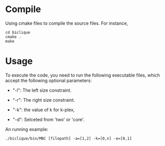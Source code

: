 # Compile
Using cmake files to compile the source files. For instance,
```
cd biclique
cmake .
make
```

# Usage
To execute the code, you need to run the following executable files, which accept the following optional parameters:

- "-l": The left size constraint.

- "-r": The right size constraint.

- "-k": the value of k for k-plex, 

- "-d": Selceted from 'two' or 'core'.

An running example:

```
./biclique/bin/MBC [filepath] -a=[1,2] -k=[0,n] -e=[0,1]
```
